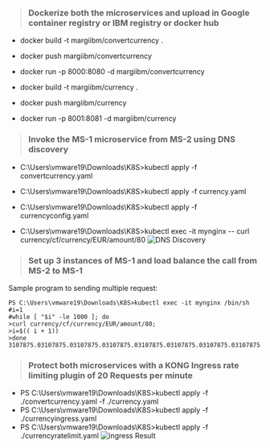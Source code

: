 > ### __Dockerize both the microservices and upload in Google container registry or IBM registry or docker hub__
* docker build -t margiibm/convertcurrency .  
* docker push margiibm/convertcurrency
* docker run -p 8000:8080 -d margiibm/convertcurrency
 
* docker build -t margiibm/currency . 
* docker push margiibm/currency  
* docker run -p 8001:8081 -d margiibm/currency

> ### __Invoke the MS-1 microservice from MS-2 using DNS discovery__
* C:\Users\vmware19\Downloads\K8S>kubectl apply -f convertcurrency.yaml
* C:\Users\vmware19\Downloads\K8S>kubectl apply -f currency.yaml 
* C:\Users\vmware19\Downloads\K8S>kubectl apply -f currencyconfig.yaml
 
* C:\Users\vmware19\Downloads\K8S>kubectl exec -it mynginx -- curl currency/cf/currency/EUR/amount/80
![DNS Discovery](./DNSdiscovery.jpg)

>### __Set up 3 instances of MS-1 and load balance the call from MS-2 to MS-1__
Sample program to sending multiple request:
```shell script
PS C:\Users\vmware19\Downloads\K8S>kubectl exec -it mynginx /bin/sh
#i=1
#while [ "$i" -le 1000 ]; do       
>curl currency/cf/currency/EUR/amount/80;
>i=$(( i + 1))
>done 
3107875.03107875.03107875.03107875.03107875.03107875.03107875.03107875.03107875.03107875.03107875.03107875.03107875.03107875.03107875.03107875.03107875.03107875.03107875.03107875.0 
```
> ### __Protect both microservices with a KONG Ingress rate limiting plugin of 20 Requests per minute__
* PS C:\Users\vmware19\Downloads\K8S>kubectl apply -f ./convertcurrency.yaml -f ./currency.yaml
* PS C:\Users\vmware19\Downloads\K8S>kubectl apply -f ./currencyingress.yaml
* PS C:\Users\vmware19\Downloads\K8S>kubectl apply -f ./currencyratelimit.yaml
![ingress Result](./ingress.jpg)

 
